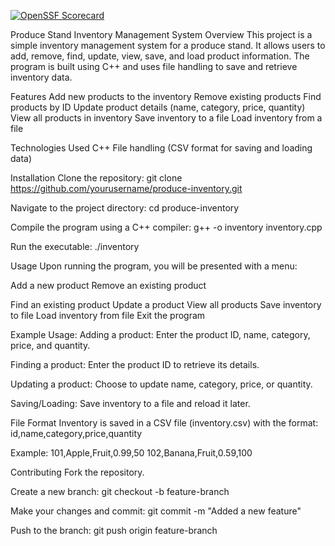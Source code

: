 [![OpenSSF Scorecard](https://api.scorecard.dev/projects/github.com/{ricardorf2022}/{COP2600Project}/badge)](https://scorecard.dev/viewer/?uri=github.com/{owner}/{repo})

Produce Stand Inventory Management System
Overview
This project is a simple inventory management system for a produce stand. It allows users to add, remove, find, update, view, save, and load product information. The program is built using C++ and uses file handling to save and retrieve inventory data.

Features
Add new products to the inventory
Remove existing products
Find products by ID
Update product details (name, category, price, quantity)
View all products in inventory
Save inventory to a file
Load inventory from a file

Technologies Used
C++
File handling (CSV format for saving and loading data)

Installation
Clone the repository:
git clone https://github.com/yourusername/produce-inventory.git

Navigate to the project directory:
cd produce-inventory

Compile the program using a C++ compiler:
g++ -o inventory inventory.cpp

Run the executable:
./inventory

Usage
Upon running the program, you will be presented with a menu:

Add a new product
Remove an existing product

Find an existing product
Update a product
View all products
Save inventory to file
Load inventory from file
Exit the program

Example Usage:
Adding a product:
Enter the product ID, name, category, price, and quantity.

Finding a product:
Enter the product ID to retrieve its details.

Updating a product:
Choose to update name, category, price, or quantity.

Saving/Loading:
Save inventory to a file and reload it later.

File Format
Inventory is saved in a CSV file (inventory.csv) with the format:
id,name,category,price,quantity

Example:
101,Apple,Fruit,0.99,50
102,Banana,Fruit,0.59,100

Contributing
Fork the repository.

Create a new branch:
git checkout -b feature-branch

Make your changes and commit:
git commit -m "Added a new feature"

Push to the branch:
git push origin feature-branch
